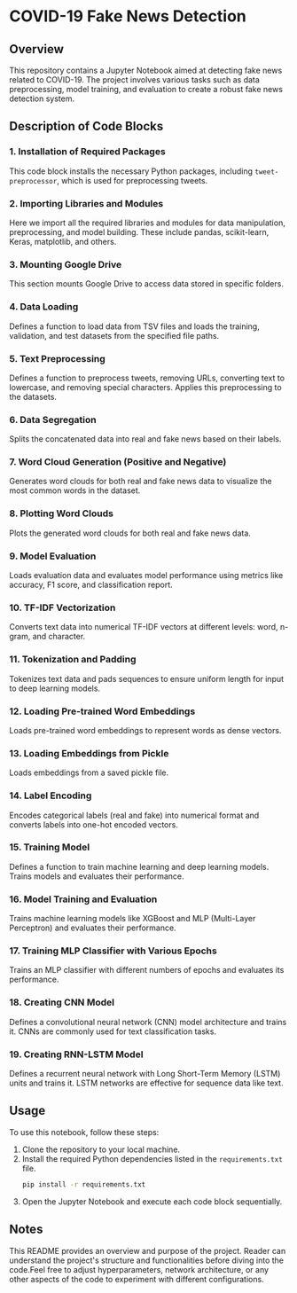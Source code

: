 # COVID-19 Fake News Detection

## Overview
This repository contains a Jupyter Notebook aimed at detecting fake news related to COVID-19. The project involves various tasks such as data preprocessing, model training, and evaluation to create a robust fake news detection system.

## Description of Code Blocks

### 1. Installation of Required Packages
This code block installs the necessary Python packages, including `tweet-preprocessor`, which is used for preprocessing tweets.

### 2. Importing Libraries and Modules
Here we import all the required libraries and modules for data manipulation, preprocessing, and model building. These include pandas, scikit-learn, Keras, matplotlib, and others.

### 3. Mounting Google Drive
This section mounts Google Drive to access data stored in specific folders.

### 4. Data Loading
Defines a function to load data from TSV files and loads the training, validation, and test datasets from the specified file paths.

### 5. Text Preprocessing
Defines a function to preprocess tweets, removing URLs, converting text to lowercase, and removing special characters. Applies this preprocessing to the datasets.

### 6. Data Segregation
Splits the concatenated data into real and fake news based on their labels.

### 7. Word Cloud Generation (Positive and Negative)
Generates word clouds for both real and fake news data to visualize the most common words in the dataset.

### 8. Plotting Word Clouds
Plots the generated word clouds for both real and fake news data.

### 9. Model Evaluation
Loads evaluation data and evaluates model performance using metrics like accuracy, F1 score, and classification report.

### 10. TF-IDF Vectorization
Converts text data into numerical TF-IDF vectors at different levels: word, n-gram, and character.

### 11. Tokenization and Padding
Tokenizes text data and pads sequences to ensure uniform length for input to deep learning models.

### 12. Loading Pre-trained Word Embeddings
Loads pre-trained word embeddings to represent words as dense vectors.

### 13. Loading Embeddings from Pickle
Loads embeddings from a saved pickle file.

### 14. Label Encoding
Encodes categorical labels (real and fake) into numerical format and converts labels into one-hot encoded vectors.

### 15. Training Model
Defines a function to train machine learning and deep learning models. Trains models and evaluates their performance.

### 16. Model Training and Evaluation
Trains machine learning models like XGBoost and MLP (Multi-Layer Perceptron) and evaluates their performance.

### 17. Training MLP Classifier with Various Epochs
Trains an MLP classifier with different numbers of epochs and evaluates its performance.

### 18. Creating CNN Model
Defines a convolutional neural network (CNN) model architecture and trains it. CNNs are commonly used for text classification tasks.

### 19. Creating RNN-LSTM Model
Defines a recurrent neural network with Long Short-Term Memory (LSTM) units and trains it. LSTM networks are effective for sequence data like text.

## Usage
To use this notebook, follow these steps:

1. Clone the repository to your local machine.
2. Install the required Python dependencies listed in the `requirements.txt` file.
    ```bash
    pip install -r requirements.txt
    ```
3. Open the Jupyter Notebook and execute each code block sequentially.

## Notes
This README provides an overview and purpose of the project. Reader can understand the project's structure and functionalities before diving into the code.Feel free to adjust hyperparameters, network architecture, or any other aspects of the code to experiment with different configurations.

